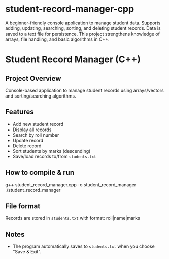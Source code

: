# student-record-manager-cpp
A beginner-friendly console application to manage student data. Supports adding, updating, searching, sorting, and deleting student records. Data is saved to a text file for persistence. This project strengthens knowledge of arrays, file handling, and basic algorithms in C++.

# Student Record Manager (C++)

## Project Overview
Console-based application to manage student records using arrays/vectors and sorting/searching algorithms.

## Features
- Add new student record
- Display all records
- Search by roll number
- Update record
- Delete record
- Sort students by marks (descending)
- Save/load records to/from `students.txt`

## How to compile & run

g++ student_record_manager.cpp -o student_record_manager
./student_record_manager

## File format
Records are stored in `students.txt` with format:
roll|name|marks

## Notes
- The program automatically saves to `students.txt` when you choose "Save & Exit".
